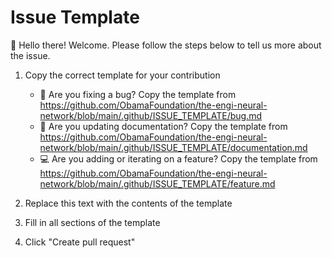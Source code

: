 # Issue Template

👋 Hello there! Welcome. Please follow the steps below to tell us more about the issue.

1. Copy the correct template for your contribution

    - 🐛 Are you fixing a bug? Copy the template from <https://github.com/ObamaFoundation/the-engi-neural-network/blob/main/.github/ISSUE_TEMPLATE/bug.md>
    - 📝 Are you updating documentation? Copy the template from <https://github.com/ObamaFoundation/the-engi-neural-network/blob/main/.github/ISSUE_TEMPLATE/documentation.md>
    - 💻 Are you adding or iterating on a feature? Copy the template from <https://github.com/ObamaFoundation/the-engi-neural-network/blob/main/.github/ISSUE_TEMPLATE/feature.md>

2. Replace this text with the contents of the template
3. Fill in all sections of the template
4. Click "Create pull request"
